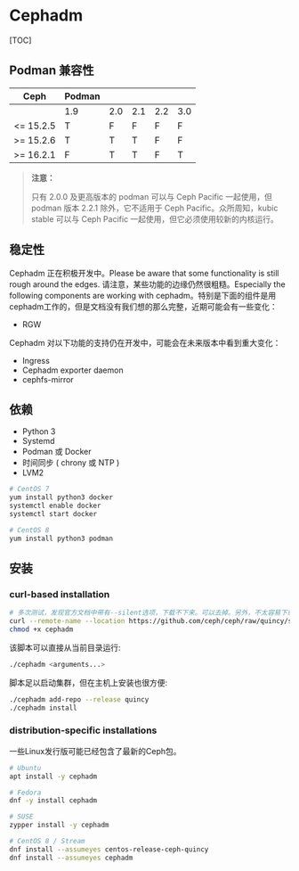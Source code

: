 # Cephadm

[TOC]

## Podman 兼容性

| Ceph      | Podman |      |      |      |      |
| --------- | ------ | ---- | ---- | ---- | ---- |
|           | 1.9    | 2.0  | 2.1  | 2.2  | 3.0  |
| <= 15.2.5 | T      | F    | F    | F    | F    |
| >= 15.2.6 | T      | T    | T    | F    | F    |
| >= 16.2.1 | F      | T    | T    | F    | T    |

> **注意：**
>
> 只有 2.0.0 及更高版本的 podman 可以与 Ceph Pacific 一起使用，但 podman 版本 2.2.1 除外，它不适用于  Ceph Pacific。众所周知，kubic stable 可以与 Ceph Pacific 一起使用，但它必须使用较新的内核运行。

## 稳定性

Cephadm 正在积极开发中。Please be aware that some functionality is still rough around the edges. 请注意，某些功能的边缘仍然很粗糙。Especially the following components are working with cephadm。特别是下面的组件是用cephadm工作的，但是文档没有我们想的那么完整，近期可能会有一些变化：

- RGW

Cephadm 对以下功能的支持仍在开发中，可能会在未来版本中看到重大变化：

- Ingress
- Cephadm exporter daemon
- cephfs-mirror

## 依赖

- Python 3
- Systemd
- Podman 或 Docker
- 时间同步 ( chrony 或 NTP )
- LVM2

```bash
# CentOS 7
yum install python3 docker
systemctl enable docker
systemctl start docker

# CentOS 8
yum install python3 podman
```

## 安装

### curl-based installation

```bash
# 多次测试，发现官方文档中带有--silent选项，下载不下来。可以去掉。另外，不太容易下载成功。此方法不建议。
curl --remote-name --location https://github.com/ceph/ceph/raw/quincy/src/cephadm/cephadm
chmod +x cephadm
```

该脚本可以直接从当前目录运行:

```bash
./cephadm <arguments...>
```

脚本足以启动集群，但在主机上安装也很方便:

```bash
./cephadm add-repo --release quincy
./cephadm install
```

### distribution-specific installations

一些Linux发行版可能已经包含了最新的Ceph包。

 ```bash
# Ubuntu
apt install -y cephadm

# Fedora
dnf -y install cephadm

# SUSE
zypper install -y cephadm

# CentOS 8 / Stream
dnf install --assumeyes centos-release-ceph-quincy
dnf install --assumeyes cephadm
 ```